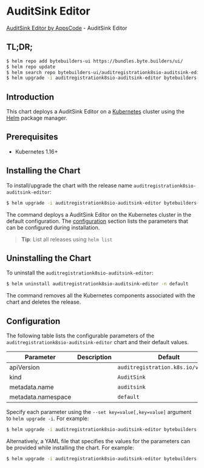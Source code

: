 # AuditSink Editor

[AuditSink Editor by AppsCode](https://byte.builders) - AuditSink Editor

## TL;DR;

```bash
$ helm repo add bytebuilders-ui https://bundles.byte.builders/ui/
$ helm repo update
$ helm search repo bytebuilders-ui/auditregistrationk8sio-auditsink-editor --version=v0.4.13
$ helm upgrade -i auditregistrationk8sio-auditsink-editor bytebuilders-ui/auditregistrationk8sio-auditsink-editor -n default --create-namespace --version=v0.4.13
```

## Introduction

This chart deploys a AuditSink Editor on a [Kubernetes](http://kubernetes.io) cluster using the [Helm](https://helm.sh) package manager.

## Prerequisites

- Kubernetes 1.16+

## Installing the Chart

To install/upgrade the chart with the release name `auditregistrationk8sio-auditsink-editor`:

```bash
$ helm upgrade -i auditregistrationk8sio-auditsink-editor bytebuilders-ui/auditregistrationk8sio-auditsink-editor -n default --create-namespace --version=v0.4.13
```

The command deploys a AuditSink Editor on the Kubernetes cluster in the default configuration. The [configuration](#configuration) section lists the parameters that can be configured during installation.

> **Tip**: List all releases using `helm list`

## Uninstalling the Chart

To uninstall the `auditregistrationk8sio-auditsink-editor`:

```bash
$ helm uninstall auditregistrationk8sio-auditsink-editor -n default
```

The command removes all the Kubernetes components associated with the chart and deletes the release.

## Configuration

The following table lists the configurable parameters of the `auditregistrationk8sio-auditsink-editor` chart and their default values.

|     Parameter      | Description |                    Default                     |
|--------------------|-------------|------------------------------------------------|
| apiVersion         |             | <code>auditregistration.k8s.io/v1alpha1</code> |
| kind               |             | <code>AuditSink</code>                         |
| metadata.name      |             | <code>auditsink</code>                         |
| metadata.namespace |             | <code>default</code>                           |


Specify each parameter using the `--set key=value[,key=value]` argument to `helm upgrade -i`. For example:

```bash
$ helm upgrade -i auditregistrationk8sio-auditsink-editor bytebuilders-ui/auditregistrationk8sio-auditsink-editor -n default --create-namespace --version=v0.4.13 --set apiVersion=auditregistration.k8s.io/v1alpha1
```

Alternatively, a YAML file that specifies the values for the parameters can be provided while
installing the chart. For example:

```bash
$ helm upgrade -i auditregistrationk8sio-auditsink-editor bytebuilders-ui/auditregistrationk8sio-auditsink-editor -n default --create-namespace --version=v0.4.13 --values values.yaml
```
